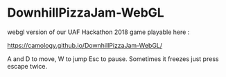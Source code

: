 # DownhillPizzaJam-WebGL
webgl version of our UAF Hackathon 2018 game
playable here : 

https://camology.github.io/DownhillPizzaJam-WebGL/

A and D to move, W to jump Esc to pause. Sometimes it freezes just press escape twice.
